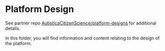 # Platform Design 

See partner repo [AutisticaCitizenScience/platform-designs](https://github.com/alan-turing-institute/AutisticaCitizenScience/tree/master/platform-designs) for additional details.

In this folder, you will find information and content relating to the design of the platform.

